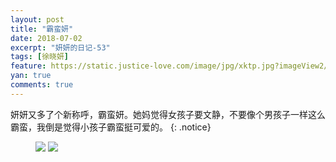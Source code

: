 ```yaml
---
layout: post
title: "霸蛮妍"
date: 2018-07-02
excerpt: "妍妍的日记-53"
tags: [徐晓妍]
feature: https://static.justice-love.com/image/jpg/xktp.jpg?imageView2/1/w/1200/h/500
yan: true
comments: true
---
```

妍妍又多了个新称呼，霸蛮妍。她妈觉得女孩子要文静，不要像个男孩子一样这么霸蛮，我倒是觉得小孩子霸蛮挺可爱的。
{: .notice}
<figure>
    <img src="{{ site.staticUrl }}/yanyan/image/baman1.JPG?imageMogr2/auto-orient" />
    <img src="{{ site.staticUrl }}/yanyan/image/baman2.JPG?imageMogr2/auto-orient" />
</figure>

